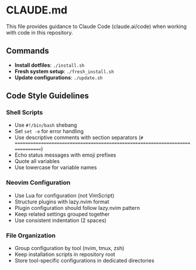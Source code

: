 # CLAUDE.md

This file provides guidance to Claude Code (claude.ai/code) when working with code in this repository.

## Commands

- **Install dotfiles**: `./install.sh`
- **Fresh system setup**: `./fresh_install.sh`
- **Update configurations**: `./update.sh`

## Code Style Guidelines

### Shell Scripts
- Use `#!/bin/bash` shebang
- Set `set -e` for error handling
- Use descriptive comments with section separators (`# =============================================================================`)
- Echo status messages with emoji prefixes
- Quote all variables
- Use lowercase for variable names

### Neovim Configuration
- Use Lua for configuration (not VimScript)
- Structure plugins with lazy.nvim format
- Plugin configuration should follow lazy.nvim pattern
- Keep related settings grouped together
- Use consistent indentation (2 spaces)

### File Organization
- Group configuration by tool (nvim, tmux, zsh)
- Keep installation scripts in repository root
- Store tool-specific configurations in dedicated directories